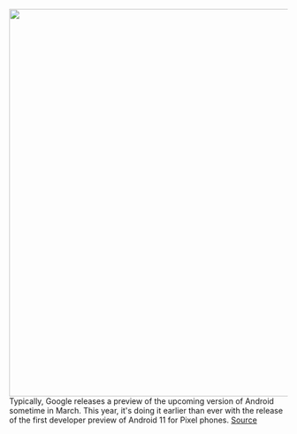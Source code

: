 <img src='https://cdn.vox-cdn.com/thumbor/S0LcFb47GLgORK4KPEtOxftxymE=/0x0:2040x1360/1200x800/filters:focal(857x517:1183x843)/cdn.vox-cdn.com/uploads/chorus_image/image/66337527/acastro_200219_1777_android_11_0001.5.jpg' width='700px' /><br/>
Typically, Google releases a preview of the upcoming version of Android sometime in March. This year, it's doing it earlier than ever with the release of the first developer preview of Android 11 for Pixel phones.
<a href='https://www.theverge.com/2020/2/19/21143789/google-android-11-developer-preview-release-5g-security-early'> Source <a/>